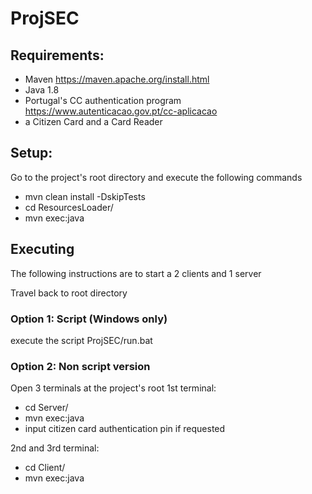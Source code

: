 # ProjSEC

## Requirements:
+ Maven https://maven.apache.org/install.html
+ Java 1.8
+ Portugal's CC authentication program https://www.autenticacao.gov.pt/cc-aplicacao
+ a Citizen Card and a Card Reader


## Setup:
Go to the project's root directory and execute the following commands
+ mvn clean install -DskipTests
+ cd ResourcesLoader/
+ mvn exec:java


## Executing
The following instructions are to start a 2 clients and 1 server

Travel back to root directory

### Option 1: Script (Windows only)
execute the script ProjSEC/run.bat


### Option 2: Non script version
Open 3 terminals at the project's root
1st terminal:
+ cd Server/
+ mvn exec:java
+ input citizen card authentication pin if requested

2nd and 3rd terminal:
+ cd Client/
+ mvn exec:java


